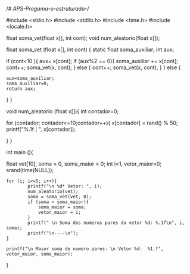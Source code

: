 /*# APS-Progama-o-estruturada-*/

#include <stdio.h> #include <stdlib.h> #include <time.h> #include <locale.h>

float soma_vet(float x[], int cont); void num_aleatorio(float x[]);

float soma_vet (float x[], int cont) { static float soma_auxiliar; int aux;

if (cont<10 ){
	aux= x[cont];
	if (aux%2 == 0){
		soma_auxiliar += x[cont]; 
		cont++;
		soma_vet(x, cont);
	} else {
		cont++;
		soma_vet(x, cont);
	}
} else {
	
	aux=soma_auxiliar;
	soma_auxiliar=0;
	return aux;
	
}
}

void num_aleatorio (float x[]){ int contador=0;

for (contador; contador<=10;contador++){
	x[contador] = rand() % 50;
	printf("%.1f | ", x[contador]);
	
	
}
}

int main (){

float vet[10], soma = 0, soma_maior = 0; int i=1, vetor_maior=0; srand(time(NULL));

	for (i; i<=5; i++){	
			printf("\n %d* Vetor: ", i);
			num_aleatorio(vet);
			soma = soma_vet(vet, 0);
			if (soma > soma_maior){
				soma_maior = soma;
				vetor_maior = i;
			}
			printf(" \n Soma dos numeros pares do vetor %d: %.1f\n", i, soma);
			printf("\n----\n");
	}
	
	printf("\n Maior soma de numero pares: \n Vetor %d:  %1.f", vetor_maior, soma_maior);
}

